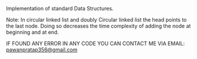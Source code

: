 Implementation of standard Data Structures.

Note: In circular linked list and doubly Circular linked list the head points to the last node. Doing so decreases the time complexity of adding the node at beginning and at end.

IF FOUND ANY ERROR IN ANY CODE YOU CAN CONTACT ME VIA EMAIL: pawanpratap356@gmail.com
